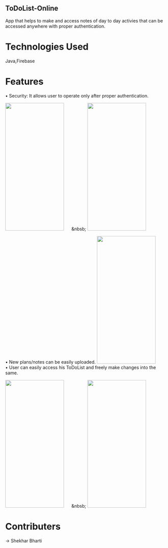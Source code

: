 ## ToDoList-Online
App that helps to make and access notes of day to day activies that can be accessed anywhere with proper authentication. 
# Technologies Used
  Java,Firebase
# Features
•	 Security: It allows user to operate only after proper authentication.
<p>
<img src="https://user-images.githubusercontent.com/49210766/72678886-15b4cb00-3ad0-11ea-86be-732ea4447e8c.jpeg" width="184" height="400">
&nbsp;&nbsp;&nbsp;&nbsp;&nbsp;&nbsb;  <img src="https://user-images.githubusercontent.com/56762662/89049923-9f8efc00-d36f-11ea-9ffd-c2bdf3c4fece.jpg" width="184" height="400">
<br>
</p>
•	New plans/notes can be easily uploaded.
<img src="user-images.githubusercontent.com/56762662/89049981-b46b8f80-d36f-11ea-8300-38de8478f5e0.jpg" width="184" height="400">
<br>
•	User can easily access his ToDoList and freely make changes into the same.
<p>
<img src="https://user-images.githubusercontent.com/56762662/89050060-cfd69a80-d36f-11ea-847d-ccbd7c132710.jpg" width="184" height="400">
&nbsp;&nbsp;&nbsp;&nbsp;&nbsp;&nbsb;  <img src="https://user-images.githubusercontent.com/56762662/89050091-dbc25c80-d36f-11ea-83e6-db0475f30479" width="184" height="400">
<br>
</p>

# Contributers 
-> Shekhar Bharti
